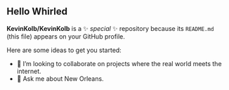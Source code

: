 ## Hello Whirled

**KevinKolb/KevinKolb** is a ✨ _special_ ✨ repository because its `README.md` (this file) appears on your GitHub profile.

Here are some ideas to get you started:

- 👯 I’m looking to collaborate on projects where the real world meets the internet.
- 💬 Ask me about New Orleans.
